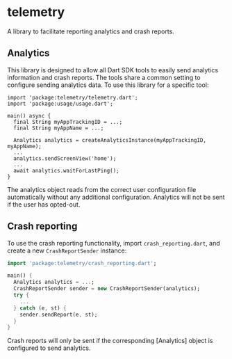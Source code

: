 # telemetry

A library to facilitate reporting analytics and crash reports.

## Analytics

This library is designed to allow all Dart SDK tools to easily send analytics
information and crash reports. The tools share a common setting to configure
sending analytics data. To use this library for a specific tool:

```
import 'package:telemetry/telemetry.dart';
import 'package:usage/usage.dart';

main() async {
  final String myAppTrackingID = ...;
  final String myAppName = ...;

  Analytics analytics = createAnalyticsInstance(myAppTrackingID, myAppName);
  ...
  analytics.sendScreenView('home');
  ...
  await analytics.waitForLastPing();
}
```

The analytics object reads from the correct user configuration file
automatically without any additional configuration. Analytics will not be sent
if the user has opted-out.

## Crash reporting

To use the crash reporting functionality, import `crash_reporting.dart`, and
create a new `CrashReportSender` instance:

```dart
import 'package:telemetry/crash_reporting.dart';

main() {
  Analytics analytics = ...;
  CrashReportSender sender = new CrashReportSender(analytics);
  try {
    ...
  } catch (e, st) {
    sender.sendReport(e, st);
  }
}
```

Crash reports will only be sent if the corresponding [Analytics] object is
configured to send analytics.
